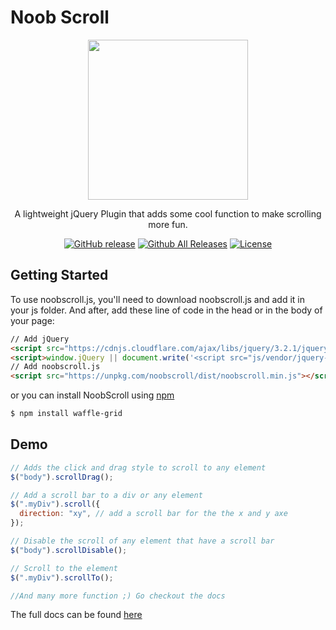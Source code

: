 # Noob Scroll
  <center><img src="https://rawgit.com/arguiot/NoobScroll/master/docs/img/noobscroll-logo.svg" width="256">

A lightweight jQuery Plugin that adds some cool function to make scrolling more fun.

[![GitHub release](https://img.shields.io/github/release/arguiot/NoobScroll.svg)](https://github.com/arguiot/NoobScroll/releases)
[![Github All Releases](https://img.shields.io/github/downloads/arguiot/NoobScroll/total.svg)](https://github.com/arguiot/NoobScroll/)
[![License](https://img.shields.io/github/license/arguiot/NoobScroll.svg)](LICENSE)
  

</center>

## Getting Started

To use noobscroll.js, you'll need to download noobscroll.js and add it in your js folder. And after, add these line of code in the head or in the body of your page:
```html
// Add jQuery
<script src="https://cdnjs.cloudflare.com/ajax/libs/jquery/3.2.1/jquery.min.js"></script>
<script>window.jQuery || document.write('<script src="js/vendor/jquery-3.2.1.min.js"><\/script>')</script>
// Add noobscroll.js
<script src="https://unpkg.com/noobscroll/dist/noobscroll.min.js"></script>
```
or you can install NoobScroll using [npm](https://npmjs.com/package/noobscroll)
```bash
$ npm install waffle-grid
```

## Demo

```javascript
// Adds the click and drag style to scroll to any element
$("body").scrollDrag();

// Add a scroll bar to a div or any element
$(".myDiv").scroll({
  direction: "xy", // add a scroll bar for the the x and y axe
});

// Disable the scroll of any element that have a scroll bar
$("body").scrollDisable();

// Scroll to the element
$(".myDiv").scrollTo();

//And many more function ;) Go checkout the docs
```

The full docs can be found [here](https://github.com/arguiot/noobscroll/wiki)
